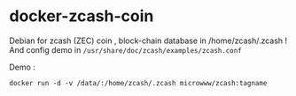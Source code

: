 # docker-zcash-coin
Debian for zcash (ZEC) coin , block-chain database in /home/zcash/.zcash ! And config demo in `/usr/share/doc/zcash/examples/zcash.conf`

Demo : 
```
docker run -d -v /data/:/home/zcash/.zcash microwww/zcash:tagname
```
